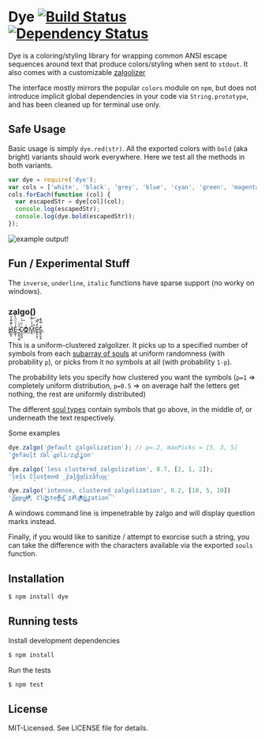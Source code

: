 # Dye [![Build Status](https://secure.travis-ci.org/clux/logule.png)](http://travis-ci.org/clux/dye) [![Dependency Status](https://david-dm.org/clux/dye.png)](https://david-dm.org/clux/dye)

Dye is a coloring/styling library for wrapping common ANSI escape sequences around text that produce colors/styling when sent to `stdout`. It also comes with a customizable [zalgolizer](#zalgo)

The interface mostly mirrors the popular `colors` module on `npm`, but does not introduce implicit global dependencies in your code via `String.prototype`, and has been cleaned up for terminal use only.

## Safe Usage
Basic usage is simply `dye.red(str)`. All the exported colors with `bold` (aka bright) variants should work everywhere. Here we test all the methods in both variants.

```js
var dye = require('dye');
var cols = ['white', 'black', 'grey', 'blue', 'cyan', 'green', 'magenta', 'red','yellow'];
cols.forEach(function (col) {
  var escapedStr = dye[col](col);
  console.log(escapedStr);
  console.log(dye.bold(escapedStr));
});
```

![example output!](https://github.com/clux/dye/raw/master/imgs/output.png)

## Fun / Experimental Stuff
The `inverse`, `underline`, `italic` functions have sparse support (no worky on windows).

### zalgo()
[H̸̡̪̯ͨ͊̽̅̾̎Ȩ̬̩̾͛ͪ̈́̀́͘ ̶̧̨̱̹̭̯ͧ̾ͬC̷̙̲̝͖ͭ̏ͥͮ͟Oͮ͏̮̪̝͍M̲̖͊̒ͪͩͬ̚̚͜Ȇ̴̟̟͙̞ͩ͌͝S̨̥̫͎̭ͯ̿̔̀ͅ](http://stackoverflow.com/questions/1732348/regex-match-open-tags-except-xhtml-self-contained-tags/1732454#1732454).

This is a uniform-clustered zalgolizer. It picks up to a specified number of symbols from each [subarray of souls](https://github.com/clux/dye/blob/a24540db12b6c661d0f4a4ef9cfc70e5ee774399/zalgo.js#L3-21) at uniform randomness (with probability `p`), or picks from it no symbols at all (with probability `1-p`).

The probability lets you specify how clustered you want the symbols (`p=1` ⇒ completely uniform distribution, `p=0.5` ⇒ on average half the letters get nothing, the rest are uniformly distributed)

The different [soul types](https://github.com/clux/dye/blob/a24540db12b6c661d0f4a4ef9cfc70e5ee774399/zalgo.js#L3-21) contain symbols that go above, in the middle of, or underneath the text respectively.

Some examples

```js
dye.zalgo('default zalgolization'); // p=.2, maxPicks = [5, 3, 5]
'd̠̤̟̰efauḻt z͂̈al̊̚g͈oli̷za̪͉t̽̅i̘̪̫̼on'

dye.zalgo('less clustered zalgolization', 0.7, [2, 1, 2]);
'l̠̇es̞̏s ̌cl̟usṯer͑eͦd ̲z̮̅aḻ̽g̞o̮l͉̉iza̐t̄iͅỏ͖n͖'

dye.zalgo('intense, clustered zalgolization', 0.2, [10, 5, 10])
'i̛̩͖̤̯̮͠ͅn̷͟t͢en̝͎͇͙̭sͧͤͨ̓͗̾e͑̐ͫ̒ͨ̓ͮ̏̑, c̓lů͚̺̦̰̪͓͐ͯ̈ster͍̤͖͗͌̇ͨͦͥ̚é͜d̨̡͘͞ za̋ͬͫlgͧ̏ͧ̃ͫͭͯ̈̆ol̲͕̳͓͍̯̠i̢͢z̙ation͡'
```

A windows command line is impenetrable by zalgo and will display question marks instead.

Finally, if you would like to sanitize / attempt to exorcise such a string, you can take the difference with the characters available via the exported `souls` function.

## Installation

```bash
$ npm install dye
```

## Running tests
Install development dependencies

```bash
$ npm install
```

Run the tests

```bash
$ npm test
```

## License
MIT-Licensed. See LICENSE file for details.
